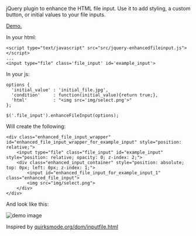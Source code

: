jQuery plugin to enhance the HTML file input.
Use it to add styling, a custom button, or initial values to your file inputs.

[Demo.](http://mparramont.github.io/jquery-enhancedfileinput/demo.html)

In your html:

    <script type="text/javascript" src="src/jquery-enhancedfileinput.js"></script>
    ...
    <input type="file" class='file_input' id='example_input'>

In your js:

    options {
      'initial_value' : 'initial_file.jpg',
      'condition'     : function(initial_value){return true;},
      'html'          : "<img src='img/select.png'>"
    };

    $('.file_input').enhanceFileInput(options);

Will create the following:

    <div class="enhanced_file_input_wrapper" id="enhanced_file_input_wrapper_for_example_input" style="position: relative;">
        <input type="file" class="file_input" id="example_input" style="position: relative; opacity: 0; z-index: 2;">
        <div class="enhanced_input_container" style="position: absolute; top: 0px; left: 0px; z-index: 1;">
            <input id="enhanced_file_input_for_example_input_1" class="enhanced_file_input">
            <img src="img/select.png">
        </div>
    </div>

And look like this:

![demo image](http://mparramont.github.com/jquery-enhancedfileinput/img/demo.png)

Inspired by [quirksmode.org/dom/inputfile.html](http://quirksmode.org/dom/inputfile.html)
